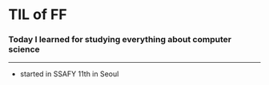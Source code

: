 # TIL of FF
### Today I learned for studying everything about computer science
---
- started in SSAFY 11th in Seoul

